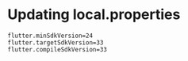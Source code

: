 # Updating local.properties



```
flutter.minSdkVersion=24
flutter.targetSdkVersion=33
flutter.compileSdkVersion=33
```

